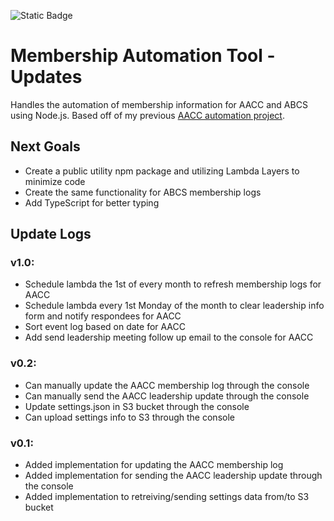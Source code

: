 ![Static Badge](https://img.shields.io/badge/version-1.0-blue)
# Membership Automation Tool - Updates

Handles the automation of membership information for AACC and ABCS using Node.js. Based off of my previous [AACC automation project](https://github.com/cloudydaiyz/aacc-membership-log).

## Next Goals
- Create a public utility npm package and utilizing Lambda Layers to minimize code
- Create the same functionality for ABCS membership logs
- Add TypeScript for better typing

## Update Logs
### v1.0:
- Schedule lambda the 1st of every month to refresh membership logs for AACC
- Schedule lambda every 1st Monday of the month to clear leadership info form and notify respondees for AACC
- Sort event log based on date for AACC
- Add send leadership meeting follow up email to the console for AACC

### v0.2:
- Can manually update the AACC membership log through the console
- Can manually send the AACC leadership update through the console
- Update settings.json in S3 bucket through the console
- Can upload settings info to S3 through the console

### v0.1:
- Added implementation for updating the AACC membership log
- Added implementation for sending the AACC leadership update through the console
- Added implementation to retreiving/sending settings data from/to S3 bucket
